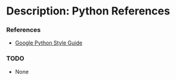 # Description: Python References

### References
* [Google Python Style Guide](https://github.com/google/styleguide/blob/gh-pages/pyguide.md)

### TODO
* None
